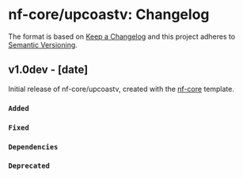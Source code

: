 # nf-core/upcoastv: Changelog

The format is based on [Keep a Changelog](https://keepachangelog.com/en/1.0.0/)
and this project adheres to [Semantic Versioning](https://semver.org/spec/v2.0.0.html).

## v1.0dev - [date]

Initial release of nf-core/upcoastv, created with the [nf-core](https://nf-co.re/) template.

### `Added`

### `Fixed`

### `Dependencies`

### `Deprecated`
